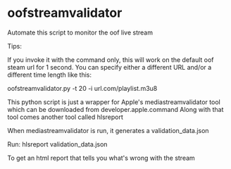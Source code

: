 # oofstreamvalidator
Automate this script to monitor the oof live stream

Tips:

If you invoke it with the command only, this will work on the default oof steam url for 1 second. You can specify either a different URL and/or a different time length like this:

oofstreamvalidator.py -t 20 -i url.com/playlist.m3u8

This python script is just a wrapper for Apple's mediastreamvalidator tool which can be downloaded from developer.apple.command
Along with that tool comes another tool called hlsreport

When mediastreamvalidator is run, it generates a validation_data.json

Run:
hlsreport validation_data.json

To get an html report that tells you what's wrong with the stream
